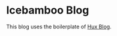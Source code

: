 # Icebamboo Blog

This blog uses the boilerplate of [Hux Blog](https://github.com/Huxpro/huxpro.github.io).